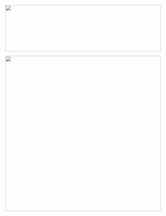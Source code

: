 <p align="center">
  <img src="https://media.discordapp.net/attachments/1371357679959670857/1371359373162578010/New_Project_84.png?ex=6822d971&is=682187f1&hm=3c7cf8f6891d2c63925e2ab066a349efa93105010b816749c928f2871df018ec&=&format=webp&quality=lossless" width = "500" height = "150">
</p>

<p align="center">
  <img src="https://cdn.discordapp.com/attachments/1371357679959670857/1371362454931640420/New_Project_86.png?ex=6822dc4f&is=68218acf&hm=d0156a313cc4d34daf959b329d411e30296edc445472e9fad197ad754d735563&" width = "500" height = "500">
</p>
